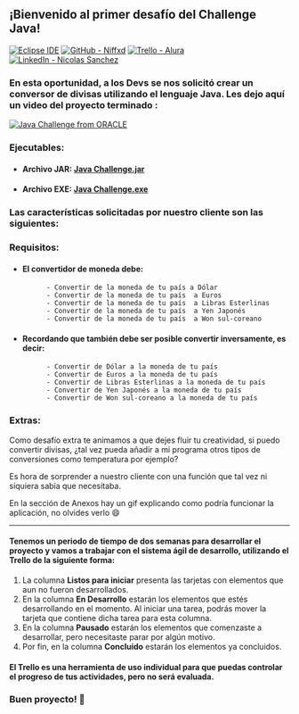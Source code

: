 ## ¡Bienvenido al primer desafío del Challenge Java!

[![Eclipse IDE](https://img.shields.io/badge/Eclipse_IDE-white?logo=Eclipse+IDE&logoColor=2C2255)](https://www.eclipse.org/) [![GitHub - Niffxd](https://img.shields.io/badge/GitHub-Niffxd-181717?logo=github&logoColor=white)](https://www.github.com/Niffxd) [![Trello - Alura](https://img.shields.io/badge/Trello-Alura-0052CC?logo=trello&logoColor=white)](https://trello.com/b/uOEgrgks/conversor-de-moneda-challenge-one-java) [![LinkedIn - Nicolas Sanchez](https://img.shields.io/badge/LinkedIn-Nicolas_Sanchez-0A66C2?logo=linkedin&logoColor=white)](https://www.linkedin.com/in/nirsanchez/)

### En esta oportunidad, a los Devs se nos solicitó crear un conversor de divisas utilizando el lenguaje Java. Les dejo aquí un video del proyecto terminado :

[![Java Challenge from ORACLE](https://img.youtube.com/vi/_QaJViyUrUw/mqdefault.jpg)](https://www.youtube.com/watch?v=_QaJViyUrUw)

### Ejecutables:
 - #### Archivo JAR: [Java Challenge.jar](https://drive.google.com/file/d/1leQmvE__QDDXpLBZC_meIrleOV84_usc)
 - #### Archivo EXE: [Java Challenge.exe](https://drive.google.com/file/d/1006JtKKEm4HsyjJsFJS7yq46JukapsAK)

### Las características solicitadas por nuestro cliente son las siguientes:

### **Requisitos:**

- #### El convertidor de moneda debe:
  ```
        - Convertir de la moneda de tu país a Dólar
        - Convertir de la moneda de tu país  a Euros
        - Convertir de la moneda de tu país  a Libras Esterlinas
        - Convertir de la moneda de tu país  a Yen Japonés
        - Convertir de la moneda de tu país  a Won sul-coreano
  ```

- #### Recordando que también debe ser posible convertir inversamente, es decir:

  ```
        - Convertir de Dólar a la moneda de tu país
        - Convertir de Euros a la moneda de tu país
        - Convertir de Libras Esterlinas a la moneda de tu país
        - Convertir de Yen Japonés a la moneda de tu país
        - Convertir de Won sul-coreano a la moneda de tu país
  ```

### **Extras:**

Como desafío extra te animamos a que dejes fluir tu creatividad, si puedo convertir divisas, ¿tal vez pueda añadir a mi programa otros tipos de conversiones como temperatura por ejemplo?

Es hora de sorprender a nuestro cliente con una función que tal vez ni siquiera sabía que necesitaba.

En la sección de Anexos hay un gif explicando como podría funcionar la aplicación, no olvides verlo 😄

---

#### Tenemos un periodo de tiempo de dos semanas para desarrollar el proyecto y vamos a trabajar con el sistema ágil de desarrollo, utilizando el Trello de la siguiente forma:

1. La columna **Listos para iniciar** presenta las tarjetas con elementos que aun no fueron desarrollados.
2. En la columna **En Desarrollo** estarán los elementos que estés desarrollando en el momento. Al iniciar una tarea, podrás mover la tarjeta que contiene dicha tarea para esta columna.
3. En la columna **Pausado** estarán los elementos que comenzaste a desarrollar, pero necesitaste parar por algún motivo.
4. Por fin, en la columna **Concluido** estarán los elementos ya concluidos.

#### El Trello es una herramienta de uso individual para que puedas controlar el progreso de tus actividades, pero no será evaluada.

### Buen proyecto! 🚀